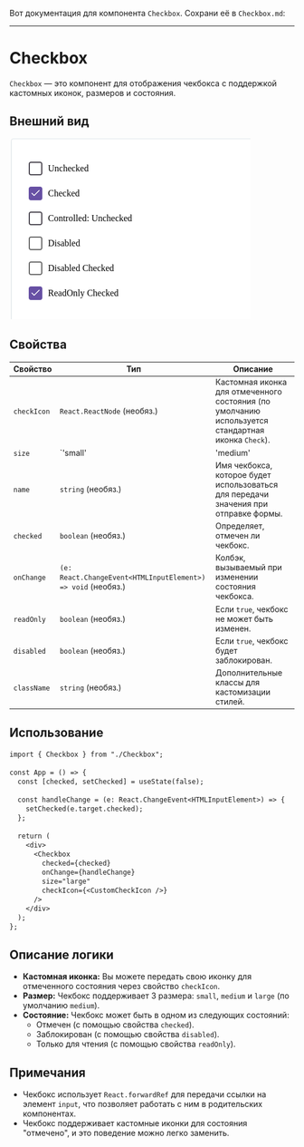 Вот документация для компонента `Checkbox`. Сохрани её в `Checkbox.md`:

---

# Checkbox

`Checkbox` — это компонент для отображения чекбокса с поддержкой кастомных иконок, размеров и состояния.

## Внешний вид  

![Checkbox](img/Checkbox.png)

## Свойства

| Свойство        | Тип                                   | Описание                                                                                           |
|-----------------|---------------------------------------|---------------------------------------------------------------------------------------------------|
| `checkIcon`     | `React.ReactNode` (необяз.)           | Кастомная иконка для отмеченного состояния (по умолчанию используется стандартная иконка `Check`). |
| `size`          | `'small' | 'medium' | 'large'` (необяз.) | Размер чекбокса. По умолчанию `'medium'`.                                                         |
| `name`          | `string` (необяз.)                    | Имя чекбокса, которое будет использоваться для передачи значения при отправке формы.              |
| `checked`       | `boolean` (необяз.)                   | Определяет, отмечен ли чекбокс.                                                                   |
| `onChange`      | `(e: React.ChangeEvent<HTMLInputElement>) => void` (необяз.) | Колбэк, вызываемый при изменении состояния чекбокса.                                               |
| `readOnly`      | `boolean` (необяз.)                   | Если `true`, чекбокс не может быть изменен.                                                       |
| `disabled`      | `boolean` (необяз.)                   | Если `true`, чекбокс будет заблокирован.                                                          |
| `className`     | `string` (необяз.)                    | Дополнительные классы для кастомизации стилей.                                                    |

## Использование

```tsx
import { Checkbox } from "./Checkbox";

const App = () => {
  const [checked, setChecked] = useState(false);

  const handleChange = (e: React.ChangeEvent<HTMLInputElement>) => {
    setChecked(e.target.checked);
  };

  return (
    <div>
      <Checkbox
        checked={checked}
        onChange={handleChange}
        size="large"
        checkIcon={<CustomCheckIcon />}
      />
    </div>
  );
};
```

## Описание логики

- **Кастомная иконка:** Вы можете передать свою иконку для отмеченного состояния через свойство `checkIcon`.
- **Размер:** Чекбокс поддерживает 3 размера: `small`, `medium` и `large` (по умолчанию `medium`).
- **Состояние:** Чекбокс может быть в одном из следующих состояний:
  - Отмечен (с помощью свойства `checked`).
  - Заблокирован (с помощью свойства `disabled`).
  - Только для чтения (с помощью свойства `readOnly`).


## Примечания

- Чекбокс использует `React.forwardRef` для передачи ссылки на элемент `input`, что позволяет работать с ним в родительских компонентах.
- Чекбокс поддерживает кастомные иконки для состояния "отмечено", и это поведение можно легко заменить.

